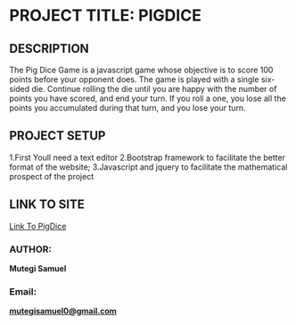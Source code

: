 # PROJECT TITLE: PIGDICE


## DESCRIPTION

The Pig Dice Game is a javascript game whose objective is to score 100 points before your opponent does. The game is played with a single six-sided die. 
Continue rolling the die until you are happy with the number of points you have scored, and end your turn. If you roll a one, you lose all the points you accumulated during that turn, and you lose your turn.

## PROJECT SETUP

1.First Youll need a text editor
2.Bootstrap framework to facilitate the better format of the website;
3.Javascript and jquery to facilitate the mathematical prospect of the project



## LINK TO SITE
[Link To PigDice]()




### AUTHOR: 
**Mutegi Samuel**
### Email: 
**mutegisamuel0@gmail.com**
